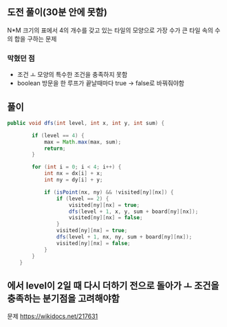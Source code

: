 ## 도전 풀이(30분 안에 못함)

N*M 크기의 표에서 4의 개수를 갖고 있는 타일의 모양으로 가장 수가 큰 타일 속의 수의 합을 구하는 문제

### 막혔던 점
- 조건 ㅗ 모양의 특수한 조건을 충족하지 못함
- boolean 방문을 한 루프가 끝날때마다 true -> false로 바꿔줘야함

## 풀이

```java
public void dfs(int level, int x, int y, int sum) {

        if (level == 4) {
            max = Math.max(max, sum);
            return;
        }

        for (int i = 0; i < 4; i++) {
            int nx = dx[i] + x;
            int ny = dy[i] + y;

            if (isPoint(nx, ny) && !visited[ny][nx]) {
                if (level == 2) {
                    visited[ny][nx] = true;
                    dfs(level + 1, x, y, sum + board[ny][nx]);
                    visited[ny][nx] = false;
                }
                visited[ny][nx] = true;
                dfs(level + 1, nx, ny, sum + board[ny][nx]);
                visited[ny][nx] = false;
            }
        }
    }
```

에서 level이 2일 때 다시 더하기 전으로 돌아가 ㅗ 조건을 충족하는 분기점을 고려해야함
---
문제
https://wikidocs.net/217631